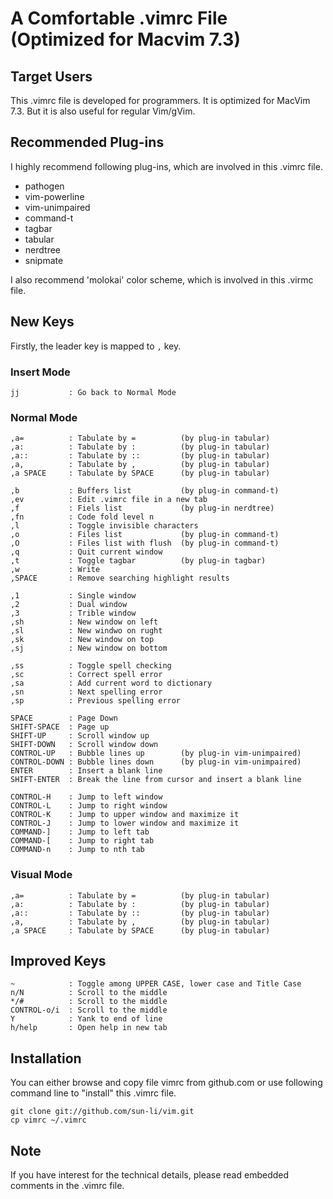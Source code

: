 # A Comfortable .vimrc File (Optimized for Macvim 7.3)

## Target Users

This .vimrc file is developed for programmers.  It is optimized for MacVim 7.3.  But it is also useful for regular Vim/gVim.

## Recommended Plug-ins

I highly recommend following plug-ins, which are involved in this .vimrc file.

* pathogen
* vim-powerline
* vim-unimpaired
* command-t
* tagbar
* tabular
* nerdtree
* snipmate

I also recommend 'molokai' color scheme, which is involved in this .virmc file.

## New Keys

Firstly, the leader key is mapped to `,` key.

### Insert Mode

    jj           : Go back to Normal Mode

### Normal Mode

    ,a=          : Tabulate by =          (by plug-in tabular)
    ,a:          : Tabulate by :          (by plug-in tabular)
    ,a::         : Tabulate by ::         (by plug-in tabular)
    ,a,          : Tabulate by ,          (by plug-in tabular)
    ,a SPACE     : Tabulate by SPACE      (by plug-in tabular)

    ,b           : Buffers list           (by plug-in command-t)
    ,ev          : Edit .vimrc file in a new tab
    ,f           : Fiels list             (by plug-in nerdtree)
    ,fn          : Code fold level n
    ,l           : Toggle invisible characters
    ,o           : Files list             (by plug-in command-t)
    ,O           : Files list with flush  (by plug-in command-t)
    ,q           : Quit current window
    ,t           : Toggle tagbar          (by plug-in tagbar)
    ,w           : Write
    ,SPACE       : Remove searching highlight results

    ,1           : Single window
    ,2           : Dual window
    ,3           : Trible window
    ,sh          : New window on left
    ,sl          : New windwo on rught
    ,sk          : New window on top
    ,sj          : New window on bottom

    ,ss          : Toggle spell checking
    ,sc          : Correct spell error
    ,sa          : Add current word to dictionary
    ,sn          : Next spelling error
    ,sp          : Previous spelling error

    SPACE        : Page Down
    SHIFT-SPACE  : Page up
    SHIFT-UP     : Scroll window up
    SHIFT-DOWN   : Scroll window down
    CONTROL-UP   : Bubble lines up        (by plug-in vim-unimpaired)
    CONTROL-DOWN : Bubble lines down      (by plug-in vim-unimpaired)
    ENTER        : Insert a blank line
    SHIFT-ENTER  : Break the line from cursor and insert a blank line

    CONTROL-H    : Jump to left window
    CONTROL-L    : Jump to right window
    CONTROL-K    : Jump to upper window and maximize it
    CONTROL-J    : Jump to lower window and maximize it
    COMMAND-]    : Jump to left tab
    COMMAND-[    : Jump to right tab
    COMMAND-n    : Jump to nth tab

### Visual Mode

    ,a=          : Tabulate by =          (by plug-in tabular)
    ,a:          : Tabulate by :          (by plug-in tabular)
    ,a::         : Tabulate by ::         (by plug-in tabular)
    ,a,          : Tabulate by ,          (by plug-in tabular)
    ,a SPACE     : Tabulate by SPACE      (by plug-in tabular)

## Improved Keys

    ~            : Toggle among UPPER CASE, lower case and Title Case
    n/N          : Scroll to the middle
    */#          : Scroll to the middle
    CONTROL-o/i  : Scroll to the middle
    Y            : Yank to end of line
    h/help       : Open help in new tab

## Installation

You can either browse and copy file vimrc from github.com or use following command line to "install" this .vimrc file.

    git clone git://github.com/sun-li/vim.git
    cp vimrc ~/.vimrc

## Note

If you have interest for the technical details, please read embedded comments in the .vimrc file.
